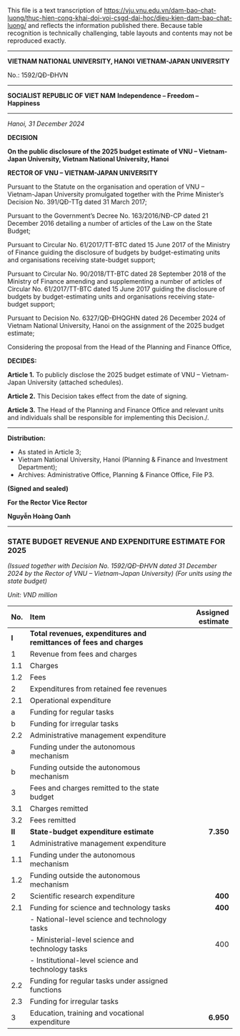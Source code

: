 This file is a text transcription of https://vju.vnu.edu.vn/dam-bao-chat-luong/thuc-hien-cong-khai-doi-voi-csgd-dai-hoc/dieu-kien-dam-bao-chat-luong/ and reflects the information published there.
Because table recognition is technically challenging, table layouts and contents may not be reproduced exactly.

---

**VIETNAM NATIONAL UNIVERSITY, HANOI**
**VIETNAM-JAPAN UNIVERSITY**

No.: 1592/QĐ-ĐHVN

---

**SOCIALIST REPUBLIC OF VIET NAM**
**Independence – Freedom – Happiness**

---

*Hanoi, 31 December 2024*

**DECISION**

**On the public disclosure of the 2025 budget estimate**
**of VNU – Vietnam-Japan University, Vietnam National University, Hanoi**

**RECTOR OF VNU – VIETNAM-JAPAN UNIVERSITY**

Pursuant to the Statute on the organisation and operation of VNU – Vietnam-Japan University promulgated together with the Prime Minister’s Decision No. 391/QĐ-TTg dated 31 March 2017;

Pursuant to the Government’s Decree No. 163/2016/NĐ-CP dated 21 December 2016 detailing a number of articles of the Law on the State Budget;

Pursuant to Circular No. 61/2017/TT-BTC dated 15 June 2017 of the Ministry of Finance guiding the disclosure of budgets by budget-estimating units and organisations receiving state-budget support;

Pursuant to Circular No. 90/2018/TT-BTC dated 28 September 2018 of the Ministry of Finance amending and supplementing a number of articles of Circular No. 61/2017/TT-BTC dated 15 June 2017 guiding the disclosure of budgets by budget-estimating units and organisations receiving state-budget support;

Pursuant to Decision No. 6327/QĐ-ĐHQGHN dated 26 December 2024 of Vietnam National University, Hanoi on the assignment of the 2025 budget estimate;

Considering the proposal from the Head of the Planning and Finance Office,

**DECIDES:**

**Article 1.** To publicly disclose the 2025 budget estimate of VNU – Vietnam-Japan University (attached schedules).

**Article 2.** This Decision takes effect from the date of signing.

**Article 3.** The Head of the Planning and Finance Office and relevant units and individuals shall be responsible for implementing this Decision./.

---

**Distribution:**
- As stated in Article 3;
- Vietnam National University, Hanoi (Planning & Finance and Investment Department);
- Archives: Administrative Office, Planning & Finance Office, File P3.

**(Signed and sealed)**

**For the Rector**
**Vice Rector**

**Nguyễn Hoàng Oanh**

---

### **STATE BUDGET REVENUE AND EXPENDITURE ESTIMATE FOR 2025**
*(Issued together with Decision No. 1592/QĐ-ĐHVN dated 31 December 2024 by the Rector of VNU – Vietnam-Japan University)*
*(For units using the state budget)*

*Unit: VND million*

| No. | Item | Assigned estimate |
| :--- | :--- | ---: |
| **I** | **Total revenues, expenditures and remittances of fees and charges** | |
| 1 | Revenue from fees and charges | |
| 1.1 | Charges | |
| 1.2 | Fees | |
| 2 | Expenditures from retained fee revenues | |
| 2.1 | Operational expenditure | |
| a | Funding for regular tasks | |
| b | Funding for irregular tasks | |
| 2.2 | Administrative management expenditure | |
| a | Funding under the autonomous mechanism | |
| b | Funding outside the autonomous mechanism | |
| 3 | Fees and charges remitted to the state budget | |
| 3.1 | Charges remitted | |
| 3.2 | Fees remitted | |
| **II** | **State-budget expenditure estimate** | **7.350** |
| 1 | Administrative management expenditure | |
| 1.1 | Funding under the autonomous mechanism | |
| 1.2 | Funding outside the autonomous mechanism | |
| 2 | Scientific research expenditure | **400** |
| 2.1 | Funding for science and technology tasks | **400** |
| | - National-level science and technology tasks | |
| | - Ministerial-level science and technology tasks | 400 |
| | - Institutional-level science and technology tasks | |
| 2.2 | Funding for regular tasks under assigned functions | |
| 2.3 | Funding for irregular tasks | |
| 3 | Education, training and vocational expenditure | **6.950** |
